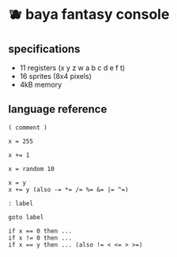# 🫐 baya fantasy console

## specifications

* 11 registers (x y z w a b c d e f t)
* 16 sprites (8x4 pixels)
* 4kB memory

## language reference

```
( comment )

x = 255

x += 1

x = random 10

x = y
x += y (also -= *= /= %= &= |= ^=)

: label

goto label

if x == 0 then ...
if x != 0 then ...
if x == y then ... (also != < <= > >=)
```

